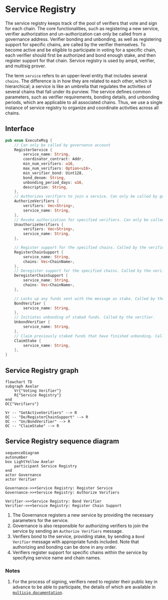 # Service Registry

The service registry keeps track of the pool of verifiers that vote and sign for each chain.
The core functionalities, such as registering a new service, verifier authorization and un-authorization can only be
called
from a governance address. Verifier bonding and unbonding, as well as registering support for specific chains, are
called
by the verifier themselves.
To become active and be eligible to participate in voting for a specific chain,
each verifier should first be authorized and bond enough stake, and then register support for that chain.
Service registry is used by ampd, verifier, and multisig prover.

The term `service` refers to an upper-level entity that includes several
`chains`. The difference is in how they are related to each other, which is
hierarchical; a service is like an umbrella that regulates the activities of
several chains that fall under its purview. The service defines common
parameters, such as verifier requirements, bonding details, and unbonding periods, which are applicable to all
associated
chains.
Thus, we use a single instance of service registry to organize and coordinate activities across all chains.

## Interface

```Rust
pub enum ExecuteMsg {
    // Can only be called by governance account
    RegisterService {
        service_name: String,
        coordinator_contract: Addr,
        min_num_verifiers: u16,
        max_num_verifiers: Option<u16>,
        min_verifier_bond: Uint128,
        bond_denom: String,
        unbonding_period_days: u16,
        description: String,
    },
    // Authorizes verifiers to join a service. Can only be called by governance account. Verifiers must still bond sufficient stake to participate.
    AuthorizeVerifiers {
        verifiers: Vec<String>,
        service_name: String,
    },
    // Revoke authorization for specified verifiers. Can only be called by governance account. Verifiers bond remains unchanged
    UnauthorizeVerifiers {
        verifiers: Vec<String>,
        service_name: String,
    },

    // Register support for the specified chains. Called by the verifier.
    RegisterChainSupport {
        service_name: String,
        chains: Vec<ChainName>,
    },
    // Deregister support for the specified chains. Called by the verifier.
    DeregisterChainSupport {
        service_name: String,
        chains: Vec<ChainName>,
    },

    // Locks up any funds sent with the message as stake. Called by the verifier.
    BondVerifier {
        service_name: String,
    },
    // Initiates unbonding of staked funds. Called by the verifier.
    UnbondVerifier {
        service_name: String,
    },
    // Claim previously staked funds that have finished unbonding. Called by the verifier.
    ClaimStake {
        service_name: String,
    },
}

```

## Service Registry graph

```mermaid
flowchart TD
subgraph Axelar
    Vr{"Voting Verifier"}
    R{"Service Registry"}
end
OC{"Verifiers"}

Vr -- "GetActiveVerifiers" --> R
OC -- "De/RegisterChainSupport" --> R
OC -- "Un/BondVerifier" --> R
OC -- "ClaimStake" --> R
```

## Service Registry sequence diagram

```mermaid
sequenceDiagram
autonumber
box LightYellow Axelar
    participant Service Registry
end
actor Governance
actor Verifier

Governance->>+Service Registry: Register Service
Governance->>+Service Registry: Authorize Verifiers

Verifier->>+Service Registry: Bond Verifier
Verifier->>+Service Registry: Register Chain Support

```

1. The Governance registers a new service by providing the necessary parameters for the service.
2. Governance is also responsible for authorizing verifiers to join the service by sending an `Authorize Verifiers`
   message.
3. Verifiers bond to the service, providing stake, by sending a `Bond Verifier` message with appropriate funds included.
   Note that authorizing and bonding can be done in any order.
4. Verifiers register support for specific chains within the service by specifying service name and chain names.

### Notes

1. For the process of signing, verifiers need to register their public key in advance to be able to participate,
   the details of which are available in [`multisig documentation`](multisig.md).
